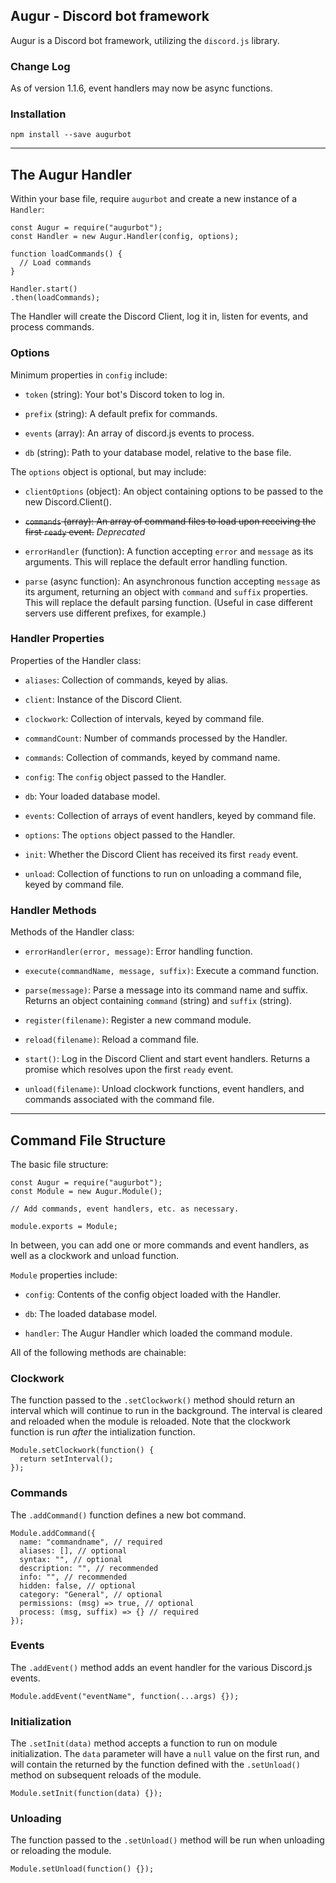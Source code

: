 ## Augur - Discord bot framework

Augur is a Discord bot framework, utilizing the `discord.js` library.

### Change Log

As of version 1.1.6, event handlers may now be async functions.

### Installation

`npm install --save augurbot`

---

## The Augur Handler

Within your base file, require `augurbot` and create a new instance of a `Handler`:
```
const Augur = require("augurbot");
const Handler = new Augur.Handler(config, options);

function loadCommands() {
  // Load commands
}

Handler.start()
.then(loadCommands);
```

The Handler will create the Discord Client, log it in, listen for events, and process commands.

### Options

Minimum properties in `config` include:

* `token` (string): Your bot's Discord token to log in.

* `prefix` (string): A default prefix for commands.

* `events` (array): An array of discord.js events to process.

* `db` (string): Path to your database model, relative to the base file.

The `options` object is optional, but may include:

* `clientOptions` (object): An object containing options to be passed to the new Discord.Client().

* ~~`commands` (array): An array of command files to load upon receiving the first `ready` event.~~ *Deprecated*

* `errorHandler` (function): A function accepting `error` and `message` as its arguments. This will replace the default error handling function.

* `parse` (async function): An asynchronous function accepting `message` as its argument, returning an object with `command` and `suffix` properties. This will replace the default parsing function. (Useful in case different servers use different prefixes, for example.)

### Handler Properties

Properties of the Handler class:

* `aliases`: Collection of commands, keyed by alias.

* `client`: Instance of the Discord Client.

* `clockwork`: Collection of intervals, keyed by command file.

* `commandCount`: Number of commands processed by the Handler.

* `commands`: Collection of commands, keyed by command name.

* `config`: The `config` object passed to the Handler.

* `db`: Your loaded database model.

* `events`: Collection of arrays of event handlers, keyed by command file.

* `options`: The `options` object passed to the Handler.

* `init`: Whether the Discord Client has received its first `ready` event.

* `unload`: Collection of functions to run on unloading a command file, keyed by command file.

### Handler Methods

Methods of the Handler class:

* `errorHandler(error, message)`: Error handling function.

* `execute(commandName, message, suffix)`: Execute a command function.

* `parse(message)`: Parse a message into its command name and suffix. Returns an object containing `command` (string) and `suffix` (string).

* `register(filename)`: Register a new command module.

* `reload(filename)`: Reload a command file.

* `start()`: Log in the Discord Client and start event handlers. Returns a promise which resolves upon the first `ready` event.

* `unload(filename)`: Unload clockwork functions, event handlers, and commands associated with the command file.

---

## Command File Structure

The basic file structure:
```
const Augur = require("augurbot");
const Module = new Augur.Module();

// Add commands, event handlers, etc. as necessary.

module.exports = Module;
```

In between, you can add one or more commands and event handlers, as well as a clockwork and unload function.

`Module` properties include:

* `config`: Contents of the config object loaded with the Handler.

* `db`: The loaded database model.

* `handler`: The Augur Handler which loaded the command module.

All of the following methods are chainable:

### Clockwork
The function passed to the `.setClockwork()` method should return an interval which will continue to run in the background. The interval is cleared and reloaded when the module is reloaded. Note that the clockwork function is run *after* the intialization function.
```
Module.setClockwork(function() {
  return setInterval();
});
```

### Commands
The `.addCommand()` function defines a new bot command.
```
Module.addCommand({
  name: "commandname", // required
  aliases: [], // optional
  syntax: "", // optional
  description: "", // recommended
  info: "", // recommended
  hidden: false, // optional
  category: "General", // optional
  permissions: (msg) => true, // optional
  process: (msg, suffix) => {} // required
});
```

### Events
The `.addEvent()` method adds an event handler for the various Discord.js events.
```
Module.addEvent("eventName", function(...args) {});
```

### Initialization
The `.setInit(data)` method accepts a function to run on module initialization. The `data` parameter will have a `null` value on the first run, and will contain the returned by the function defined with the `.setUnload()` method on subsequent reloads of the module.
```
Module.setInit(function(data) {});
```

### Unloading
The function passed to the `.setUnload()` method will be run when unloading or reloading the module.
```
Module.setUnload(function() {});
```
